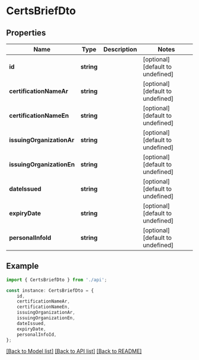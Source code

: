 # CertsBriefDto


## Properties

Name | Type | Description | Notes
------------ | ------------- | ------------- | -------------
**id** | **string** |  | [optional] [default to undefined]
**certificationNameAr** | **string** |  | [optional] [default to undefined]
**certificationNameEn** | **string** |  | [optional] [default to undefined]
**issuingOrganizationAr** | **string** |  | [optional] [default to undefined]
**issuingOrganizationEn** | **string** |  | [optional] [default to undefined]
**dateIssued** | **string** |  | [optional] [default to undefined]
**expiryDate** | **string** |  | [optional] [default to undefined]
**personalInfoId** | **string** |  | [optional] [default to undefined]

## Example

```typescript
import { CertsBriefDto } from './api';

const instance: CertsBriefDto = {
    id,
    certificationNameAr,
    certificationNameEn,
    issuingOrganizationAr,
    issuingOrganizationEn,
    dateIssued,
    expiryDate,
    personalInfoId,
};
```

[[Back to Model list]](../README.md#documentation-for-models) [[Back to API list]](../README.md#documentation-for-api-endpoints) [[Back to README]](../README.md)
